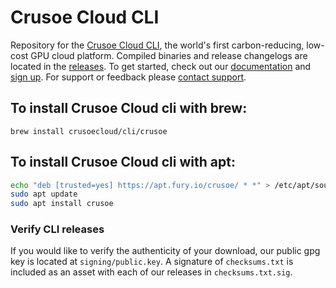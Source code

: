 # Crusoe Cloud CLI

Repository for the [Crusoe Cloud CLI](https://crusoecloud.com), the world's first carbon-reducing, low-cost GPU cloud platform. Compiled binaries and release changelogs are located in the [releases](https://github.com/crusoecloud/cli/releases). To get started, check out our [documentation](https://docs.crusoecloud.com) and [sign up](https://console.crusoecloud.com/request). For support or feedback please [contact support](https://docs.crusoecloud.com/resources/support). 

## To install Crusoe Cloud cli with brew:

`brew install crusoecloud/cli/crusoe`

## To install Crusoe Cloud cli with apt:

```sh
echo "deb [trusted=yes] https://apt.fury.io/crusoe/ * *" > /etc/apt/sources.list.d/fury.list
sudo apt update
sudo apt install crusoe
```

### Verify CLI releases
If you would like to verify the authenticity of your download, our public gpg key is located at `signing/public.key`. A signature of `checksums.txt` is included as an asset with each of our releases in `checksums.txt.sig`.
